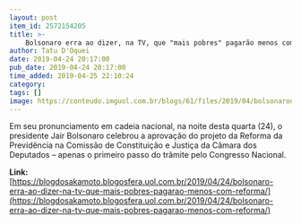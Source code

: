 ```yaml
---
layout: post
item_id: 2572154205
title: >-
    Bolsonaro erra ao dizer, na TV, que "mais pobres" pagarão menos com reforma
author: Tatu D'Oquei
date: 2019-04-24 20:17:00
pub_date: 2019-04-24 20:17:00
time_added: 2019-04-25 22:10:24
category: 
tags: []
image: https://conteudo.imguol.com.br/blogs/61/files/2019/04/bolsonaronatv-615x300.jpg
---
```


Em seu pronunciamento em cadeia nacional, na noite desta quarta (24), o presidente Jair Bolsonaro celebrou a aprovação do projeto da Reforma da Previdência na Comissão de Constituição e Justiça da Câmara dos Deputados – apenas o primeiro passo do trâmite pelo Congresso Nacional.

**Link:** [https://blogdosakamoto.blogosfera.uol.com.br/2019/04/24/bolsonaro-erra-ao-dizer-na-tv-que-mais-pobres-pagarao-menos-com-reforma/](https://blogdosakamoto.blogosfera.uol.com.br/2019/04/24/bolsonaro-erra-ao-dizer-na-tv-que-mais-pobres-pagarao-menos-com-reforma/)


